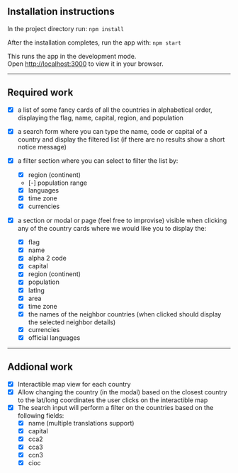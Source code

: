 ## Installation instructions

In the project directory run: `npm install`

After the installation completes, run the app with: `npm start`

This runs the app in the development mode.\
Open [http://localhost:3000](http://localhost:3000) to view it in your browser.

---

## Required work

- [x] a list of some fancy cards of all the countries in alphabetical order, displaying the flag, name, capital, region, and population 

- [x] a search form where you can type the name, code or capital of a country and display the filtered list (if there are no results show a short notice message) 

- [x] a filter section where you can select to filter the list by:
	- [x] region (continent) 
	- [-] population range 
	- [x] languages 
	- [x] time zone 
	- [x] currencies 
- [x] a section or modal or page (feel free to improvise) visible when clicking any of the country cards where we would like you to display the:

	- [x] flag 
	- [x] name 
	- [x] alpha 2 code 
	- [x] capital 
	- [x] region (continent) 
	- [x] population 
	- [x] latlng 
	- [x] area 
	- [x] time zone 
	- [x] the names of the neighbor countries (when clicked should display the selected neighbor
	details) 
	- [x] currencies 
	- [x] official languages 

---

## Addional work

- [x] Interactible map view for each country
- [x] Allow changing the country (in the modal) based on the closest country to the lat/long coordinates the user clicks on the interactible map
- [x] The search input will perform a filter on the countries based on the following fields:
	- [x] name (multiple translations support)
	- [x] capital 
	- [x] cca2 
	- [x] cca3 
	- [x] ccn3 
	- [x] cioc